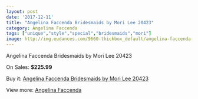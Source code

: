 ```yaml
---
layout: post
date: '2017-12-11'
title: "Angelina Faccenda Bridesmaids by Mori Lee 20423"
category: Angelina Faccenda
tags: ["unique","style","special","bridesmaids","mori"]
image: http://img.eudances.com/9660-thickbox_default/angelina-faccenda-bridesmaids-by-mori-lee-20423.jpg
---
```

Angelina Faccenda Bridesmaids by Mori Lee 20423

On Sales: **$225.99**
<a href="https://www.eudances.com/en/angelina-faccenda/3183-angelina-faccenda-bridesmaids-by-mori-lee-20423.html"><amp-img layout="responsive" width="600" height="600" src="//img.eudances.com/9660-thickbox_default/angelina-faccenda-bridesmaids-by-mori-lee-20423.jpg" alt="Angelina Faccenda Bridesmaids by Mori Lee 20423 0" /></a>
<a href="https://www.eudances.com/en/angelina-faccenda/3183-angelina-faccenda-bridesmaids-by-mori-lee-20423.html"><amp-img layout="responsive" width="600" height="600" src="//img.eudances.com/9663-thickbox_default/angelina-faccenda-bridesmaids-by-mori-lee-20423.jpg" alt="Angelina Faccenda Bridesmaids by Mori Lee 20423 1" /></a>
<a href="https://www.eudances.com/en/angelina-faccenda/3183-angelina-faccenda-bridesmaids-by-mori-lee-20423.html"><amp-img layout="responsive" width="600" height="600" src="//img.eudances.com/9662-thickbox_default/angelina-faccenda-bridesmaids-by-mori-lee-20423.jpg" alt="Angelina Faccenda Bridesmaids by Mori Lee 20423 2" /></a>
<a href="https://www.eudances.com/en/angelina-faccenda/3183-angelina-faccenda-bridesmaids-by-mori-lee-20423.html"><amp-img layout="responsive" width="600" height="600" src="//img.eudances.com/9661-thickbox_default/angelina-faccenda-bridesmaids-by-mori-lee-20423.jpg" alt="Angelina Faccenda Bridesmaids by Mori Lee 20423 3" /></a>

Buy it: [Angelina Faccenda Bridesmaids by Mori Lee 20423](https://www.eudances.com/en/angelina-faccenda/3183-angelina-faccenda-bridesmaids-by-mori-lee-20423.html "Angelina Faccenda Bridesmaids by Mori Lee 20423")

View more: [Angelina Faccenda](https://www.eudances.com/en/55-angelina-faccenda "Angelina Faccenda")